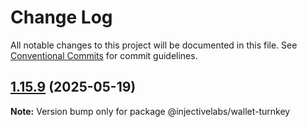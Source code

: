 # Change Log

All notable changes to this project will be documented in this file.
See [Conventional Commits](https://conventionalcommits.org) for commit guidelines.

## [1.15.9](https://github.com/InjectiveLabs/injective-ts/compare/@injectivelabs/wallet-turnkey@1.15.8...@injectivelabs/wallet-turnkey@1.15.9) (2025-05-19)

**Note:** Version bump only for package @injectivelabs/wallet-turnkey
